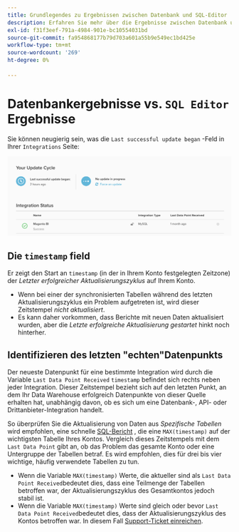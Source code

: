 ```yaml
---
title: Grundlegendes zu Ergebnissen zwischen Datenbank und SQL-Editor
description: Erfahren Sie mehr über die Ergebnisse zwischen Datenbank und SQL-Editor.
exl-id: f31f3eef-791a-4984-901e-bc10554031bd
source-git-commit: fa954868177b79d703a601a55b9e549ec1bd425e
workflow-type: tm+mt
source-wordcount: '269'
ht-degree: 0%

---
```


# Datenbankergebnisse vs. `SQL Editor` Ergebnisse

Sie können neugierig sein, was die `Last successful update began` -Feld in Ihrer `Integrations` Seite:

![Last_success_update.png](../../../assets/Last_successful_update.png)

## Die `timestamp` field

Er zeigt den Start an `timestamp` (in der in Ihrem Konto festgelegten Zeitzone) der _Letzter erfolgreicher Aktualisierungszyklus_ auf Ihrem Konto.

- Wenn bei einer der synchronisierten Tabellen während des letzten Aktualisierungszyklus ein Problem aufgetreten ist, wird dieser Zeitstempel *nicht aktualisiert*.
- Es kann daher vorkommen, dass Berichte mit neuen Daten aktualisiert wurden, aber die *Letzte erfolgreiche Aktualisierung gestartet* hinkt noch hinterher.

## Identifizieren des letzten &quot;echten&quot;Datenpunkts

Der neueste Datenpunkt für eine bestimmte Integration wird durch die Variable `Last Data Point Received` `timestamp` befindet sich rechts neben jeder Integration. Dieser Zeitstempel bezieht sich auf den letzten Punkt, an dem Ihr Data Warehouse erfolgreich Datenpunkte von dieser Quelle erhalten hat, unabhängig davon, ob es sich um eine Datenbank-, API- oder Drittanbieter-Integration handelt.

So überprüfen Sie die Aktualisierung von Daten aus *Spezifische Tabellen* wird empfohlen, eine schnelle [SQL-Bericht](../../dev-reports/sql-rpt-bldr.md) , die eine `MAX(timestamp)` auf der wichtigsten Tabelle Ihres Kontos. Vergleich dieses Zeitstempels mit dem `Last Data Point` gibt an, ob das Problem das gesamte Konto oder eine Untergruppe der Tabellen betraf. Es wird empfohlen, dies für drei bis vier wichtige, häufig verwendete Tabellen zu tun.

- Wenn die Variable `MAX(timestamp)` Werte, die aktueller sind als `Last Data Point Received`bedeutet dies, dass eine Teilmenge der Tabellen betroffen war, der Aktualisierungszyklus des Gesamtkontos jedoch stabil ist.
- Wenn die Variable `MAX(timestamp)` Werte sind gleich oder bevor `Last Data Point Received`bedeutet dies, dass der Aktualisierungszyklus des Kontos betroffen war. In diesem Fall [Support-Ticket einreichen](https://experienceleague.adobe.com/docs/commerce-knowledge-base/kb/troubleshooting/miscellaneous/mbi-service-policies.html?lang=en).
